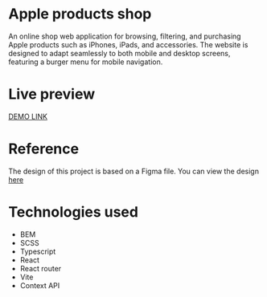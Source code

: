 # Apple products shop
An online shop web application for browsing, filtering, and purchasing Apple products such as iPhones, iPads, and accessories. The website is designed to adapt seamlessly to both mobile and desktop screens, featuring a burger menu for mobile navigation.
# Live preview
[DEMO LINK](https://YanamiYokico.github.io/react_phone-catalog/#/)
# Reference
The design of this project is based on a Figma file. You can view the design [here](www.figma.com/file/T5ttF21UnT6RRmCQQaZc6L/Phone-catalog-(V2)-Original)
# Technologies used
- BEM
- SCSS
- Typescript
- React
- React router
- Vite
- Context API

